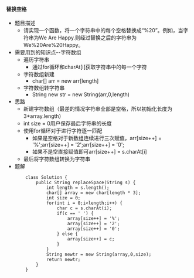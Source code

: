 #### 替换空格
+ 题目描述
    + 请实现一个函数，将一个字符串中的每个空格替换成“%20”。例如，当字符串为We Are Happy.则经过替换之后的字符串为We%20Are%20Happy。
+ 需要用到的知识点--字符数组
    + 遍历字符串
        + 通过for循环和charAt[i]获取字符串中的每一个字符
    + 字符数组新建
        + char[] arr = new arr[length]
    + 字符数组转字符串
        + String new str = new String(arr,0,length)
+ 思路
    + 新建字符数组（最差的情况字符串全部是空格，所以初始化长度为3*array.length）
    + int size = 0用户保存最后字符串的长度
    + 使用for循环对于进行字符逐一匹配
        + 如果是空格对于新数组连续进行三次赋值，arr[size++] = '%';arr[size++] = '2';arr[size++] = '0';
        + 如果不是空直接赋值即可arr[size++] = s.charAt[i]
    + 最后将字符数组转换为字符串
+ 题解
    ```
        class Solution {
            public String replaceSpace(String s) {
                int length = s.length();
                char[] array = new char[length * 3];
                int size = 0;
                for(int i = 0;i<length;i++) {
                    char c = s.charAt(i);
                    if(c == ' ') {
                        array[size++] = '%';
                        array[size++] = '2';
                        array[size++] = '0';
                    } else {
                        array[size++] = c;
                    }
                }
                String newtr = new String(array,0,size);
                return newtr;
            }
        }
    ```
